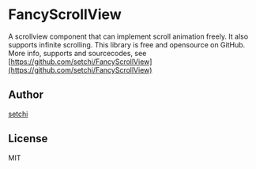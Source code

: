 # FancyScrollView

A scrollview component that can implement scroll animation freely.
It also supports infinite scrolling.
This library is free and opensource on GitHub. More info, supports and sourcecodes, see [https://github.com/setchi/FancyScrollView](https://github.com/setchi/FancyScrollView)

## Author
[setchi](https://github.com/setchi)

## License
MIT
